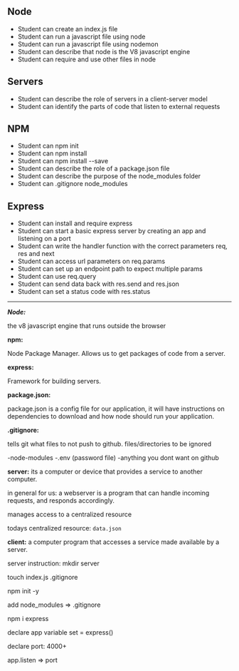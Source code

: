 ## Node

- Student can create an index.js file
- Student can run a javascript file using node
- Student can run a javascript file using nodemon
- Student can describe that node is the V8 javascript engine
- Student can require and use other files in node

## Servers

- Student can describe the role of servers in a client-server model
- Student can identify the parts of code that listen to external requests

## NPM

- Student can npm init
- Student can npm install
- Student can npm install --save
- Student can describe the role of a package.json file
- Student can describe the purpose of the node_modules folder
- Student can .gitignore node_modules

## Express

- Student can install and require express
- Student can start a basic express server by creating an app and listening on a port
- Student can write the handler function with the correct parameters req, res and next
- Student can access url parameters on req.params
- Student can set up an endpoint path to expect multiple params
- Student can use req.query
- Student can send data back with res.send and res.json
- Student can set a status code with res.status

---

**_Node:_**

the v8 javascript engine that runs outside the browser

**npm:**

Node Package Manager. Allows us to get packages of code from a server.

**express:**

Framework for building servers.

**package.json:**

package.json is a config file for our application, it will have instructions on dependencies to download and how node should run your application.

**.gitignore:**

tells git what files to not push to github.
files/directories to be ignored

-node-modules
-.env (password file)
-anything you dont want on github

**server:**
its a computer or device that provides a service to another computer.

in general for us:
a webserver is a program that can handle incoming requests, and responds accordingly.

manages access to a centralized resource

todays centralized resource: `data.json`

**client:**
a computer program that accesses a service made available by a server.

server instruction:
mkdir server

touch index.js .gitignore

npm init -y

add node_modules => .gitignore

npm i express

declare app variable set = express()

declare port: 4000+

app.listen => port
